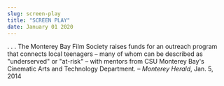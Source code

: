 ```yaml
---
slug: screen-play
title: "SCREEN PLAY"
date: January 01 2020
---
```


<p>. . . The Monterey Bay Film Society raises funds for an outreach program that connects local teenagers – many of whom can be described as "underserved" or "at-risk" – with mentors from CSU Monterey Bay's Cinematic Arts and Technology Department. – <em>Monterey Herald</em>, Jan. 5, 2014
</p>
